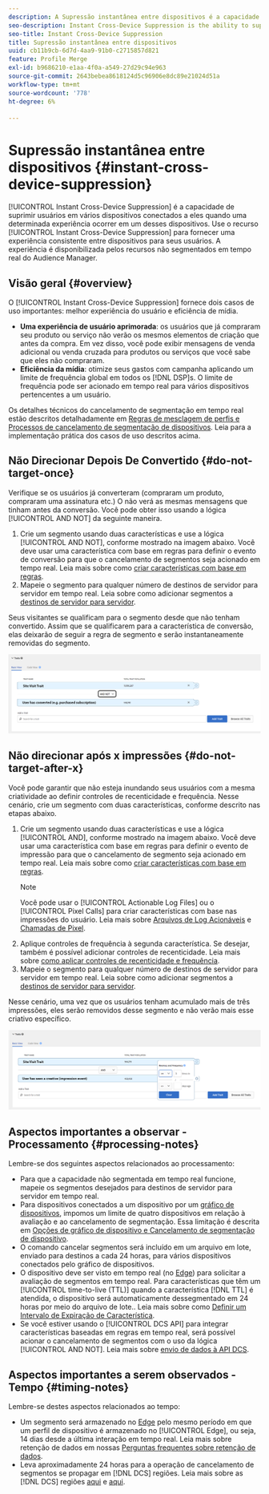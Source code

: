 ```yaml
---
description: A Supressão instantânea entre dispositivos é a capacidade de omitir usuários entre vários dispositivos conectados a eles quando uma experiência em particular ocorrer em um desses dispositivos. Use o recurso de Supressão instantânea entre dispositivos para fornecer uma experiência consistente entre dispositivos para seus usuários. A experiência é disponibilizada pelos recursos não segmentados em tempo real do Audience Manager.
seo-description: Instant Cross-Device Suppression is the ability to suppress users across multiple devices connected to them when a particular experience occurs on any of these devices. Use the Instant Cross-Device Suppression capability to deliver a consistent experience across devices to your users. This experience is made possible by the real-time unsegment capabilities in Audience Manager.
seo-title: Instant Cross-Device Suppression
title: Supressão instantânea entre dispositivos
uuid: cb11b9cb-6d7d-4aa9-91b0-c2715857d821
feature: Profile Merge
exl-id: b9686210-e1aa-4f0a-a549-27d29c94e963
source-git-commit: 2643bebea8618124d5c96906e8dc89e21024d51a
workflow-type: tm+mt
source-wordcount: '778'
ht-degree: 6%

---
```


# Supressão instantânea entre dispositivos {#instant-cross-device-suppression}

[!UICONTROL Instant Cross-Device Suppression] é a capacidade de suprimir usuários em vários dispositivos conectados a eles quando uma determinada experiência ocorrer em um desses dispositivos. Use o recurso [!UICONTROL Instant Cross-Device Suppression] para fornecer uma experiência consistente entre dispositivos para seus usuários. A experiência é disponibilizada pelos recursos não segmentados em tempo real do Audience Manager.

## Visão geral {#overview}

O [!UICONTROL Instant Cross-Device Suppression] fornece dois casos de uso importantes: melhor experiência do usuário e eficiência de mídia.

* **Uma experiência de usuário aprimorada**: os usuários que já compraram seu produto ou serviço não verão os mesmos elementos de criação que antes da compra. Em vez disso, você pode exibir mensagens de venda adicional ou venda cruzada para produtos ou serviços que você sabe que eles não compraram.
* **Eficiência da mídia**: otimize seus gastos com campanha aplicando um limite de frequência global em todos os [!DNL DSP]s. O limite de frequência pode ser acionado em tempo real para vários dispositivos pertencentes a um usuário.

Os detalhes técnicos do cancelamento de segmentação em tempo real estão descritos detalhadamente em [Regras de mesclagem de perfis e Processos de cancelamento de segmentação de dispositivos](merge-rule-unsegment.md). Leia para a implementação prática dos casos de uso descritos acima.

## Não Direcionar Depois De Convertido {#do-not-target-once}

Verifique se os usuários já converteram (compraram um produto, compraram uma assinatura etc.) O não verá as mesmas mensagens que tinham antes da conversão. Você pode obter isso usando a lógica [!UICONTROL AND NOT] da seguinte maneira.

1. Crie um segmento usando duas características e use a lógica [!UICONTROL AND NOT], conforme mostrado na imagem abaixo. Você deve usar uma característica com base em regras para definir o evento de conversão para que o cancelamento de segmentos seja acionado em tempo real. Leia mais sobre como [criar características com base em regras](../traits/create-onboarded-rule-based-traits.md).
2. Mapeie o segmento para qualquer número de destinos de servidor para servidor em tempo real. Leia sobre como adicionar segmentos a [destinos de servidor para servidor](../destinations/add-edit-segments.md).

Seus visitantes se qualificam para o segmento desde que não tenham convertido. Assim que se qualificarem para a característica de conversão, elas deixarão de seguir a regra de segmento e serão instantaneamente removidas do segmento.

![](assets/and_not_use_case.png)

## Não direcionar após x impressões {#do-not-target-after-x}

Você pode garantir que não esteja inundando seus usuários com a mesma criatividade ao definir controles de recenticidade e frequência. Nesse cenário, crie um segmento com duas características, conforme descrito nas etapas abaixo.

1. Crie um segmento usando duas características e use a lógica [!UICONTROL AND], conforme mostrado na imagem abaixo. Você deve usar uma característica com base em regras para definir o evento de impressão para que o cancelamento de segmento seja acionado em tempo real. Leia mais sobre como [criar características com base em regras](../traits/create-onboarded-rule-based-traits.md).
   >[!NOTE]
   >
   >Você pode usar o [!UICONTROL Actionable Log Files] ou o [!UICONTROL Pixel Calls] para criar características com base nas impressões do usuário. Leia mais sobre [Arquivos de Log Acionáveis](../../integration/media-data-integration/actionable-log-files.md) e [Chamadas de Pixel](../../integration/media-data-integration/impression-data-pixels.md).
2. Aplique controles de frequência à segunda característica. Se desejar, também é possível adicionar controles de recenticidade. Leia mais sobre [como aplicar controles de recenticidade e frequência](../segments/recency-and-frequency.md).
3. Mapeie o segmento para qualquer número de destinos de servidor para servidor em tempo real. Leia sobre como adicionar segmentos a [destinos de servidor para servidor](../destinations/add-edit-segments.md).

Nesse cenário, uma vez que os usuários tenham acumulado mais de três impressões, eles serão removidos desse segmento e não verão mais esse criativo específico.

![](assets/impressions_use_case.png)

## Aspectos importantes a observar - Processamento {#processing-notes}

Lembre-se dos seguintes aspectos relacionados ao processamento:

* Para que a capacidade não segmentada em tempo real funcione, mapeie os segmentos desejados para destinos de servidor para servidor em tempo real.
* Para dispositivos conectados a um dispositivo por um [gráfico de dispositivos](profile-link-use-case.md#recommendations), impomos um limite de quatro dispositivos em relação à avaliação e ao cancelamento de segmentação. Essa limitação é descrita em [Opções de gráfico de dispositivo e Cancelamento de segmentação de dispositivo](merge-rule-unsegment.md#device-graph-options-unsegmentation).&#x200B;
* O comando cancelar segmentos será incluído em um arquivo em lote, enviado para destinos a cada 24 horas, para vários dispositivos conectados pelo gráfico de dispositivos.
* O dispositivo deve ser visto em tempo real (no [Edge](../../reference/system-components/components-edge.md)) para solicitar a avaliação de segmentos em tempo real. Para características que têm um [!UICONTROL time-to-live (TTL)] quando a característica [!DNL TTL] é atendida, o dispositivo será automaticamente dessegmentado em 24 horas por meio do arquivo de lote..&#x200B; Leia mais sobre como [Definir um Intervalo de Expiração de Característica](../traits/create-onboarded-rule-based-traits.md#set-expiration-interval).
* Se você estiver usando o [!UICONTROL DCS API] para integrar características baseadas em regras em tempo real, será possível acionar o cancelamento de segmentos com o uso da lógica [!UICONTROL AND NOT]. Leia mais sobre [envio de dados à API DCS](../../api/dcs-intro/dcs-event-calls/dcs-url-send.md).&#x200B;

## Aspectos importantes a serem observados - Tempo {#timing-notes}

Lembre-se destes aspectos relacionados ao tempo:

* Um segmento será armazenado no [Edge](../../reference/system-components/components-edge.md) pelo mesmo período em que um perfil de dispositivo é armazenado no [!UICONTROL Edge], ou seja, 14 dias desde a última interação em tempo real. Leia mais sobre retenção de dados em nossas [Perguntas frequentes sobre retenção de dados](../../faq/faq-privacy.md#data-retention-faq).
* Leva aproximadamente 24 horas para a operação de cancelamento de segmentos se propagar em [!DNL DCS] regiões. Leia mais sobre as [!DNL DCS] regiões [aqui](../../reference/system-components/components-data-collection.md) e [aqui](../../api/dcs-intro/dcs-api-reference/dcs-regions.md).
